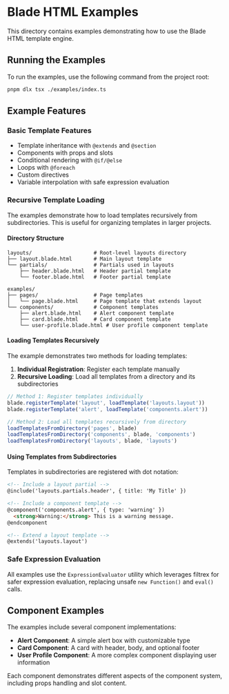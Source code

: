 # Blade HTML Examples

This directory contains examples demonstrating how to use the Blade HTML template engine.

## Running the Examples

To run the examples, use the following command from the project root:

```bash
pnpm dlx tsx ./examples/index.ts
```

## Example Features

### Basic Template Features

- Template inheritance with `@extends` and `@section`
- Components with props and slots
- Conditional rendering with `@if/@else`
- Loops with `@foreach`
- Custom directives
- Variable interpolation with safe expression evaluation

### Recursive Template Loading

The examples demonstrate how to load templates recursively from subdirectories. This is useful for organizing templates in larger projects.

#### Directory Structure

```text
layouts/                    # Root-level layouts directory
├── layout.blade.html       # Main layout template
└── partials/               # Partials used in layouts
    ├── header.blade.html   # Header partial template
    └── footer.blade.html   # Footer partial template

examples/
├── pages/                  # Page templates
│   └── page.blade.html     # Page template that extends layout
└── components/             # Component templates
    ├── alert.blade.html    # Alert component template
    ├── card.blade.html     # Card component template
    └── user-profile.blade.html # User profile component template
```

#### Loading Templates Recursively

The example demonstrates two methods for loading templates:

1. **Individual Registration**: Register each template manually
2. **Recursive Loading**: Load all templates from a directory and its subdirectories

```typescript
// Method 1: Register templates individually
blade.registerTemplate('layout', loadTemplate('layouts.layout'))
blade.registerTemplate('alert', loadTemplate('components.alert'))

// Method 2: Load all templates recursively from directory
loadTemplatesFromDirectory('pages', blade)
loadTemplatesFromDirectory('components', blade, 'components')
loadTemplatesFromDirectory('layouts', blade, 'layouts')
```

#### Using Templates from Subdirectories

Templates in subdirectories are registered with dot notation:

```html
<!-- Include a layout partial -->
@include('layouts.partials.header', { title: 'My Title' })

<!-- Include a component template -->
@component('components.alert', { type: 'warning' })
  <strong>Warning:</strong> This is a warning message.
@endcomponent

<!-- Extend a layout template -->
@extends('layouts.layout')
```

### Safe Expression Evaluation

All examples use the `ExpressionEvaluator` utility which leverages filtrex for safer expression evaluation, replacing unsafe `new Function()` and `eval()` calls.

## Component Examples

The examples include several component implementations:

- **Alert Component**: A simple alert box with customizable type
- **Card Component**: A card with header, body, and optional footer
- **User Profile Component**: A more complex component displaying user information

Each component demonstrates different aspects of the component system, including props handling and slot content.
